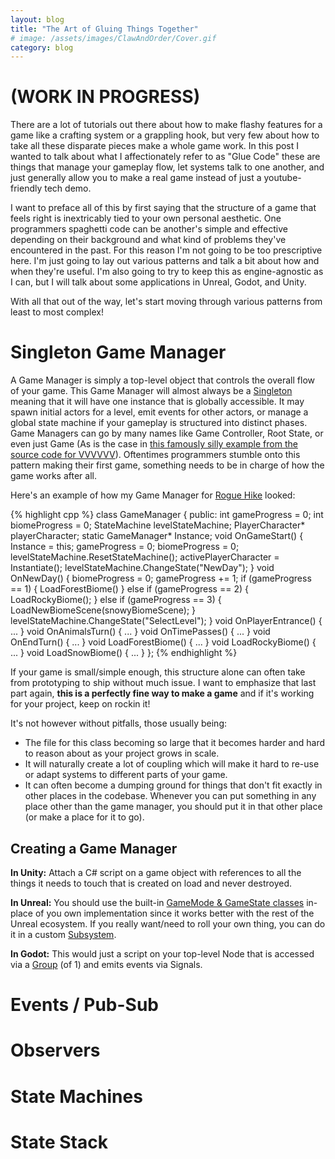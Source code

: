 ```yaml
---
layout: blog
title: "The Art of Gluing Things Together"
# image: /assets/images/ClawAndOrder/Cover.gif
category: blog
---
```

# (WORK IN PROGRESS)

There are a lot of tutorials out there about how to make flashy features for a game like a crafting system or a grappling hook, but very few about how to take all these disparate pieces make a whole game work. In this post I wanted to talk about what I affectionately refer to as "Glue Code" these are things that manage your gameplay flow, let systems talk to one another, and just generally allow you to make a real game instead of just a youtube-friendly tech demo.

I want to preface all of this by first saying that the structure of a game that feels right is inextricably tied to your own personal aesthetic. One programmers spaghetti code can be another's simple and effective depending on their background and what kind of problems they've encountered in the past. For this reason I'm not going to be too prescriptive here. I'm just going to lay out various patterns and talk a bit about how and when they're useful. I'm also going to try to keep this as engine-agnostic as I can, but I will talk about some applications in Unreal, Godot, and Unity.

With all that out of the way, let's start moving through various patterns from least to most complex!

# Singleton Game Manager
A Game Manager is simply a top-level object that controls the overall flow of your game.
This Game Manager will almost always be a [Singleton](https://en.wikipedia.org/wiki/Singleton_pattern) meaning that it will have one instance that is globally accessible. 
It may spawn initial actors for a level, emit events for other actors, or manage a global state machine if your gameplay is structured into distinct phases. 
Game Managers can go by many names like Game Controller, Root State, or even just Game (As is the case in [this famously silly example from the source code for VVVVVV](https://github.com/TerryCavanagh/VVVVVV/blob/f7c0321b715ceed8e87eba2ca507ad2dc28a428d/desktop_version/src/Game.h#L17)). 
Oftentimes programmers stumble onto this pattern making their first game, something needs to be in charge of how the game works after all.

Here's an example of how my Game Manager for [Rogue Hike](/games/RogueHike/) looked:

{% highlight cpp %}
class GameManager {
 public:
  int gameProgress = 0;
  int biomeProgress = 0;
  StateMachine levelStateMachine;
  PlayerCharacter* playerCharacter;
  static GameManager* Instance;
  void OnGameStart() {
    Instance = this;
    gameProgress = 0;
    biomeProgress = 0;
    levelStateMachine.ResetStateMachine();
    activePlayerCharacter = Instantiate<PlayerCharacter>();
    levelStateMachine.ChangeState("NewDay");
  }
  void OnNewDay() {
    biomeProgress = 0;
    gameProgress += 1;
    if (gameProgress == 1) {
      LoadForestBiome()
    } else if (gameProgress == 2) {
      LoadRockyBiome();
    } else if (gameProgress == 3) {
      LoadNewBiomeScene(snowyBiomeScene);
    }
    levelStateMachine.ChangeState("SelectLevel");
  }
  void OnPlayerEntrance() { ... }
  void OnAnimalsTurn() { ... }
  void OnTimePasses() { ... }
  void OnEndTurn() { ... }
  void LoadForestBiome() { ... }
  void LoadRockyBiome() { ... }
  void LoadSnowBiome() { ... }
};
{% endhighlight %}

If your game is small/simple enough, this structure alone can often take from prototyping to ship without much issue. I want to emphasize that last part again, **this is a perfectly fine way to make a game** and if it's working for your project, keep on rockin it!

It's not however without pitfalls, those usually being:
* The file for this class becoming so large that it becomes harder and hard to reason about as your project grows in scale.
* It will naturally create a lot of coupling which will make it hard to re-use or adapt systems to different parts of your game.
* It can often become a dumping ground for things that don't fit exactly in other places in the codebase. Whenever you can put something in any place other than the game manager, you should put it in that other place (or make a place for it to go).

## Creating a Game Manager
**In Unity:** Attach a C# script on a game object with references to all the things it needs to touch that is created on load and never destroyed.

**In Unreal:** You should use the built-in [GameMode & GameState classes](https://dev.epicgames.com/documentation/en-us/unreal-engine/game-mode-and-game-state-in-unreal-engine) in-place of you own implementation since it works better with the rest of the Unreal ecosystem. If you really want/need to roll your own thing, you can do it in a custom [Subsystem](https://dev.epicgames.com/documentation/en-us/unreal-engine/programming-subsystems-in-unreal-engine).

**In Godot:** This would just a script on your top-level Node that is accessed via a [Group](https://docs.godotengine.org/en/stable/tutorials/scripting/groups.html) (of 1) and emits events via Signals.

# Events / Pub-Sub

# Observers

# State Machines

# State Stack

